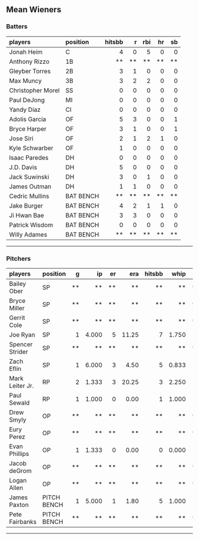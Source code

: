 ## Mean Wieners

### Batters

 
|players           |position  | hitsbb|  r| rbi| hr| sb| 
|:-----------------|:---------|------:|--:|---:|--:|--:| 
|Jonah Heim        |C         |      4|  0|   5|  0|  0| 
|Anthony Rizzo     |1B        |     **| **|  **| **| **| 
|Gleyber Torres    |2B        |      3|  1|   0|  0|  0| 
|Max Muncy         |3B        |      3|  2|   2|  0|  0| 
|Christopher Morel |SS        |      0|  0|   0|  0|  0| 
|Paul DeJong       |MI        |      0|  0|   0|  0|  0| 
|Yandy Diaz        |CI        |      0|  0|   0|  0|  0| 
|Adolis Garcia     |OF        |      5|  3|   0|  0|  1| 
|Bryce Harper      |OF        |      3|  1|   0|  0|  1| 
|Jose Siri         |OF        |      2|  1|   2|  1|  0| 
|Kyle Schwarber    |OF        |      1|  0|   0|  0|  0| 
|Isaac Paredes     |DH        |      0|  0|   0|  0|  0| 
|J.D. Davis        |DH        |      5|  0|   0|  0|  0| 
|Jack Suwinski     |DH        |      3|  0|   1|  0|  0| 
|James Outman      |DH        |      1|  1|   0|  0|  0| 
|Cedric Mullins    |BAT BENCH |     **| **|  **| **| **| 
|Jake Burger       |BAT BENCH |      4|  2|   1|  1|  0| 
|Ji Hwan Bae       |BAT BENCH |      3|  3|   0|  0|  0| 
|Patrick Wisdom    |BAT BENCH |      0|  0|   0|  0|  0| 
|Willy Adames      |BAT BENCH |     **| **|  **| **| **| 


* * *

### Pitchers

 
|players         |position    |  g|    ip| er|   era| hitsbb|  whip| so|  w| sv| 
|:---------------|:-----------|--:|-----:|--:|-----:|------:|-----:|--:|--:|--:| 
|Bailey Ober     |SP          | **|    **| **|    **|     **|    **| **| **| **| 
|Bryce Miller    |SP          | **|    **| **|    **|     **|    **| **| **| **| 
|Gerrit Cole     |SP          | **|    **| **|    **|     **|    **| **| **| **| 
|Joe Ryan        |SP          |  1| 4.000|  5| 11.25|      7| 1.750|  6|  0|  0| 
|Spencer Strider |SP          | **|    **| **|    **|     **|    **| **| **| **| 
|Zach Eflin      |SP          |  1| 6.000|  3|  4.50|      5| 0.833|  5|  0|  0| 
|Mark Leiter Jr. |RP          |  2| 1.333|  3| 20.25|      3| 2.250|  1|  0|  0| 
|Paul Sewald     |RP          |  1| 1.000|  0|  0.00|      1| 1.000|  1|  0|  0| 
|Drew Smyly      |OP          | **|    **| **|    **|     **|    **| **| **| **| 
|Eury Perez      |OP          | **|    **| **|    **|     **|    **| **| **| **| 
|Evan Phillips   |OP          |  1| 1.333|  0|  0.00|      0| 0.000|  1|  0|  0| 
|Jacob deGrom    |OP          | **|    **| **|    **|     **|    **| **| **| **| 
|Logan Allen     |OP          | **|    **| **|    **|     **|    **| **| **| **| 
|James Paxton    |PITCH BENCH |  1| 5.000|  1|  1.80|      5| 1.000|  8|  0|  0| 
|Pete Fairbanks  |PITCH BENCH | **|    **| **|    **|     **|    **| **| **| **| 


* * *


